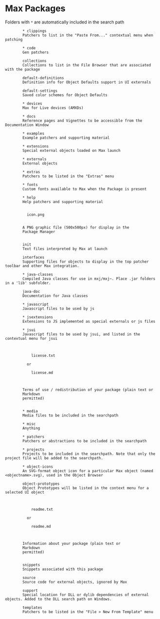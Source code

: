 # Max Packages

Folders with `*` are automatically included in the search path

            * clippings
          	Patchers to list in the "Paste From..." contextual menu when patching

            * code
          	Gen patchers

            collections
          	Collections to list in the File Browser that are associated with the package

            default-definitions
          	Definition info for Object Defaults support in UI externals

            default-settings
          	Saved color schemes for Object Defaults

            * devices
          	Max for Live devices (AMXDs)

            * docs
          	Reference pages and Vignettes to be accessible from the Documentation Window

            * examples
          	Example patchers and supporting material

            * extensions
          	Special external objects loaded on Max launch

            * externals
          	External objects

            * extras
          	Patchers to be listed in the "Extras" menu

            * fonts
          	Custom fonts available to Max when the Package is present

            * help
          	Help patchers and supporting material

            
              icon.png
            
          	
            A PNG graphic file (500x500px) for display in the
            Package Manager
          

            init
          	Text files interpreted by Max at launch

            interfaces
          	Supporting files for objects to display in the top patcher toolbar and other Max integration.

            * java-classes
          	Compiled Java classes for use in mxj/mxj~. Place .jar folders in a 'lib' subfolder.

            java-doc
          	Documentation for Java classes

            * javascript
          	Javascript files to be used by js

            * jsextensions
          	Extensions to JS implemented as special externals or js files

            * jsui
          	Javascript files to be used by jsui, and listed in the contextual menu for jsui

            
              
                license.txt
              
              or
              
                license.md
              
            
          	
            Terms of use / redistribution of your package (plain text or
            Markdown
            permitted)
          

            * media
          	Media files to be included in the searchpath

            * misc
          	Anything

            * patchers
          	Patchers or abstractions to be included in the searchpath

            * projects
          	Projects to be included in the searchpath. Note that only the project file will be added to the searchpath.

            * object-icons
          	An SVG-format object icon for a particular Max object (named <objectname>.svg), used in the Object Browser

            object-prototypes
          	Object Prototypes will be listed in the context menu for a selected UI object

            
              
                readme.txt
              
              or
              
                readme.md
              
            
          	
            Information about your package (plain text or
            Markdown
            permitted)
          

            snippets
          	Snippets associated with this package

            source
          	Source code for external objects, ignored by Max

            support
          	Special location for DLL or dylib dependencies of external objects. Added to the DLL search path on Windows.

            templates
          	Patchers to be listed in the "File > New From Template" menu
